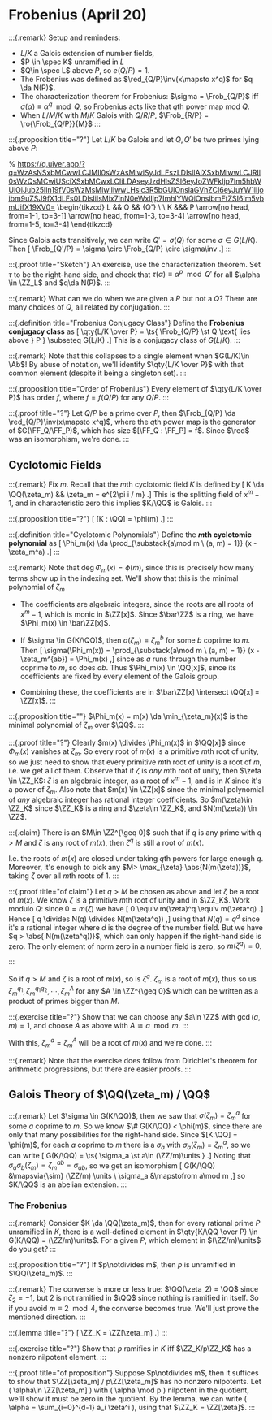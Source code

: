 # Frobenius (April 20)

:::{.remark}
Setup and reminders:

- $L/K$ a Galois extension of number fields,
- $P \in \spec K$ unramified in $L$
- $Q\in \spec L$ above $P$, so $e(Q/P) = 1$.
- The Frobenius was defined as $\red_{Q/P}\inv(x\mapsto x^q)$ for $q \da N(P)$.
- The characterization theorem for Frobenius: $\sigma = \Frob_{Q/P}$ iff $\sigma( \alpha) \equiv \alpha^q \mod Q$, so Frobenius acts like that $q$th power map mod $Q$.
- When $L/M/K$ with $M/K$ Galois with $Q/R/P$, $\Frob_{R/P} = \ro{\Frob_{Q/P}}{M}$
:::

:::{.proposition title="?"}
Let $L/K$ be Galois and let $Q,Q'$ be two primes lying above $P$:

% https://q.uiver.app/?q=WzAsNSxbMCwwLCJMIl0sWzAsMiwiSyJdLFszLDIsIlAiXSxbMiwwLCJRIl0sWzQsMCwiUSciXSxbMCwxLCIiLDAseyJzdHlsZSI6eyJoZWFkIjp7Im5hbWUiOiJub25lIn19fV0sWzMsMiwiIiwwLHsic3R5bGUiOnsiaGVhZCI6eyJuYW1lIjoibm9uZSJ9fX1dLFs0LDIsIiIsMix7InN0eWxlIjp7ImhlYWQiOnsibmFtZSI6Im5vbmUifX19XV0=
\begin{tikzcd}
	L && Q && {Q'} \\
	\\
	K &&& P
	\arrow[no head, from=1-1, to=3-1]
	\arrow[no head, from=1-3, to=3-4]
	\arrow[no head, from=1-5, to=3-4]
\end{tikzcd}

Since Galois acts transitively, we can write $Q' = \sigma(Q)$ for some $\sigma \in G(L/K)$.
Then
\[
\Frob_{Q'/P} = \sigma \circ \Frob_{Q/P} \circ \sigma\inv
.\]
:::

:::{.proof title="Sketch"}
An exercise, use the characterization theorem.
Set $\tau$ to be the right-hand side,  and check that $\tau(\alpha) \equiv \alpha^p \mod Q'$ for all $\alpha \in \ZZ_L$ and $q\da N(P)$.
:::

:::{.remark}
What can we do when we are given a $P$ but not a $Q$?
There are many choices of $Q$, all related by conjugation.
:::

:::{.definition title="Frobenius Conjugacy Class"}
Define the **Frobenius conjugacy class** as
\[
\qty{L/K \over P} = \ts{ \Frob_{Q/P} \st Q \text{ lies above } P } \subseteq G(L/K)
.\]
This is a conjugacy class of $G(L/K)$.
:::

:::{.remark}
Note that this collapses to a single element when $G(L/K)\in \Ab$!
By abuse of notation, we'll identify $\qty{L/K \over P}$ with that common element (despite it being a singleton set).
:::

:::{.proposition title="Order of Frobenius"}
Every element of $\qty{L/K \over P}$ has order $f$, where $f = f(Q/P)$ for any $Q/P$.
:::

:::{.proof title="?"}
Let $Q/P$ be a prime over $P$, then $\Frob_{Q/P} \da \red_{Q/P}\inv(x\mapsto x^q)$, where the $q$th power map is the generator of $G(\FF_Q/\FF_P)$, which has size $[\FF_Q : \FF_P] = f$.
Since $\red$ was an isomorphism, we're done.
:::

## Cyclotomic Fields

:::{.remark}
Fix $m$.
Recall that the $m$th cyclotomic field $K$ is defined by
\[
K \da \QQ(\zeta_m) && \zeta_m = e^{2\pi i / m}
.\]
This is the splitting field of $x^m-1$, and in characteristic zero this implies $K/\QQ$ is Galois.
:::

:::{.proposition title="?"}
\[
[K : \QQ] = \phi(m)
.\]
:::

:::{.definition title="Cyclotomic Polynomials"}
Define the **$m$th cyclotomic polynomial** as
\[
\Phi_m(x) \da \prod_{\substack{a\mod m \\ (a, m) = 1}} (x - \zeta_m^a)
.\]
:::

:::{.remark}
Note that $\deg \Phi_m(x) = \phi(m)$, since this is precisely how many terms show up in the indexing set.
We'll show that this is the minimal polynomial of $\zeta_m$

- The coefficients are algebraic integers, since the roots are all roots of $x^m-1$, which is monic in $\ZZ[x]$.
  Since $\bar\ZZ$ is a ring, we have $\Phi_m(x) \in \bar\ZZ[x]$.

- If $\sigma \in G(K/\QQ)$, then $\sigma(\zeta_m) = \zeta_m^b$ for some $b$ coprime to $m$.
  Then
  \[
\sigma(\Phi_m(x)) = \prod_{\substack{a\mod m \\ (a, m) = 1}} (x - \zeta_m^{ab}) = \Phi_m(x)
  ,\]
  since as $a$ runs through the number coprime to $m$, so does $ab$.
  Thus $\Phi_m(x) \in \QQ[x]$, since its coefficients are fixed by every element of the Galois group.

- Combining these, the coefficients are in $\bar\ZZ[x] \intersect \QQ[x] = \ZZ[x]$.
:::

:::{.proposition title=""}
$\Phi_m(x) = m(x) \da \min_{\zeta_m}(x)$ is the minimal polynomial of $\zeta_m$ over $\QQ$.
:::

:::{.proof title="?"}
Clearly $m(x) \divides \Phi_m(x)$ in $\QQ[x]$ since $\Phi_m(x)$ vanishes at $\zeta_m$.
So every root of $m(x)$ is a primitive $m$th root of unity, so we just need to show that every primitive $m$th root of unity is a root of $m$, i.e. we get all of them.
Observe that if $\zeta$ is *any* $m$th root of unity, then $\zeta \in \ZZ_K$: $\zeta$ is an algebraic integer, as a root of $x^m-1$, and is in $K$ since it's a power of $\zeta_m$.
Also note that $m(x) \in \ZZ[x]$ since the minimal polynomial of *any* algebraic integer has rational integer coefficients.
So $m(\zeta)\in \ZZ_K$ since $\ZZ_K$ is a ring and $\zeta\in \ZZ_K$, and $N(m(\zeta)) \in \ZZ$.


:::{.claim}
There is an $M\in \ZZ^{\geq 0}$ such that if $q$ is any prime with $q> M$ and $\zeta$ is any root of $m(x)$, then $\zeta^q$ is still a root of $m(x)$.

I.e. the roots of $m(x)$ are closed under taking $q$th powers for large enough $q$.
Moreover, it's enough to pick any $M> \max_{\zeta} \abs{N(m(\zeta))}$, taking $\zeta$ over all $m$th roots of 1.
:::

:::{.proof title="of claim"}
Let $q>M$ be chosen as above and let $\zeta$ be a root of $m(x)$.
We know $\zeta$ is a primitive $m$th root of unity and in $\ZZ_K$.
Work modulo $Q$: since $0 = m(\zeta)$ we have 
\[
0 
\equiv m(\zeta)^q \equiv m(\zeta^q)
.\]
Hence 
\[
q \divides N(q) \divides N(m(\zeta^q))
,\]
using that $N(q) = q^d$ since it's a rational integer where $d$ is the degree of the number field.
But we have $q > \abs{ N(m(\zeta^q))}$, which can only happen if the right-hand side is zero.
The only element of norm zero in a number field is zero, so $m(\zeta^q) = 0$.

:::

So if $q>M$ and $\zeta$ is a root of $m(x)$, so is $\zeta^q$.
$\zeta_m$ is a root of $m(x)$, thus so us $\zeta_m^{q_1}, \zeta_m^{q_1 q_2}, \cdots, \zeta_m^{A}$ for any $A \in \ZZ^{\geq 0}$ which can be written as a product of primes bigger than $M$.


:::{.exercise title="?"}
Show that we can choose any $a\in \ZZ$ with $\gcd(a, m) = 1$, and choose $A$ as above with $A \cong a \mod m$.
:::

With this, $\zeta_m^a = \zeta_m^A$ will be a root of $m(x)$ and we're done.
:::

:::{.remark}
Note that the exercise does follow from Dirichlet's theorem for arithmetic progressions, but there are easier proofs.
:::

## Galois Theory of $\QQ(\zeta_m) / \QQ$

:::{.remark}
Let $\sigma \in G(K/\QQ)$, then we saw that $\sigma(\zeta_m) = \zeta_m^a$ for some $a$ coprime to $m$.
So we know $\# G(K/\QQ) < \phi(m)$, since there are only that many possibilities for the right-hand side.
Since $[K:\QQ] = \phi(m)$, for each $a$ coprime to $m$ there is a $\sigma_a$ with $\sigma_a(\zeta_m) = \zeta_m^a$, so we can write
\[
G(K/\QQ) = \ts{ \sigma_a \st a\in (\ZZ/m)\units } 
.\]
Noting that $\sigma_a \sigma_b (\zeta_m) = \zeta_m^{ab} = \sigma_{ab}$, so we get an isomorphism
\[
G(K/\QQ) &\mapsvia{\sim} (\ZZ/m) \units \\
\sigma_a &\mapstofrom a\mod m
,\]
so $K/\QQ$ is an abelian extension.
:::

### The Frobenius

:::{.remark}
Consider $K \da \QQ(\zeta_m)$, then for every rational prime $P$ unramified in $K$, there is a well-defined element in $\qty{K/\QQ \over P} \in G(K/\QQ) = (\ZZ/m)\units$.
For a given $P$, which element in $(\ZZ/m)\units$ do you get?
:::

:::{.proposition title="?"}
If $p\notdivides m$, then $p$ is unramified in $\QQ(\zeta_m)$.
:::

:::{.remark}
The converse is more or less true: $\QQ(\zeta_2) = \QQ$ since $\zeta_2 = -1$, but 2 is not ramified in $\QQ$ since nothing is ramified in itself.
So if you avoid $m\equiv 2 \mod 4$, the converse becomes true.
We'll just prove the mentioned direction.
:::

:::{.lemma title="?"}
\[
\ZZ_K = \ZZ[\zeta_m]
.\]
:::

:::{.exercise title="?"}
Show that $p$ ramifies in $K$ iff $\ZZ_K/p\ZZ_K$ has a nonzero nilpotent element.
:::


:::{.proof title="of proposition"}
Suppose $p\notdivides m$, then it suffices to show that $\ZZ[\zeta_m] / p\ZZ[\zeta_m]$ has no nonzero nilpotents.
Let \( \alpha\in \ZZ[\zeta_m] \) with \( \alpha \mod p \) nilpotent in the quotient, we'll show it must be zero in the quotient.
By the lemma, we can write \( \alpha = \sum_{i=0}^{d-1} a_i \zeta^i \), using that $\ZZ_K = \ZZ[\zeta]$.
:::













